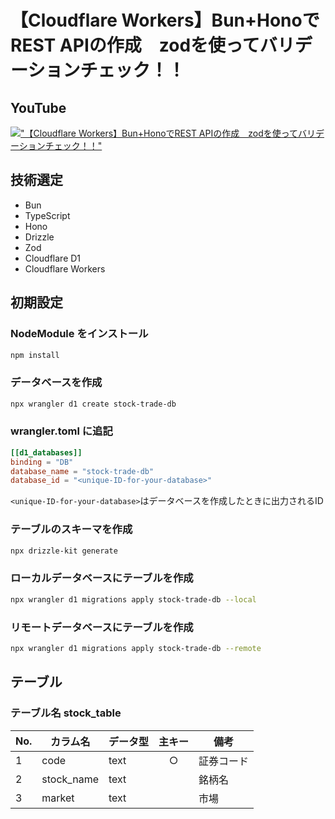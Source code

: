 # 【Cloudflare Workers】Bun+HonoでREST APIの作成　zodを使ってバリデーションチェック！！

## YouTube

[!["【Cloudflare Workers】Bun+HonoでREST APIの作成　zodを使ってバリデーションチェック！！"](https://i.ytimg.com/vi/ks2-LLyAD5Y/maxresdefault.jpg)](https://youtu.be/ks2-LLyAD5Y)

## 技術選定

- Bun
- TypeScript
- Hono
- Drizzle
- Zod
- Cloudflare D1
- Cloudflare Workers

## 初期設定

### NodeModule をインストール

```bash
npm install
```

### データベースを作成

```bash
npx wrangler d1 create stock-trade-db
```

### wrangler.toml に追記

```toml
[[d1_databases]]
binding = "DB"
database_name = "stock-trade-db"
database_id = "<unique-ID-for-your-database>"
```

`<unique-ID-for-your-database>`はデータベースを作成したときに出力されるID

### テーブルのスキーマを作成

```bash
npx drizzle-kit generate
```

### ローカルデータベースにテーブルを作成

```bash
npx wrangler d1 migrations apply stock-trade-db --local
```

### リモートデータベースにテーブルを作成

```bash
npx wrangler d1 migrations apply stock-trade-db --remote
```
      
## テーブル

### テーブル名 stock_table

| No. | カラム名   | データ型 | 主キー | 備考       |
| --- | ---------- | -------- | :----: | ---------- |
| 1   | code       | text     |   ○    | 証券コード |
| 2   | stock_name | text     |        | 銘柄名     |
| 3   | market     | text     |   　   | 市場       |
